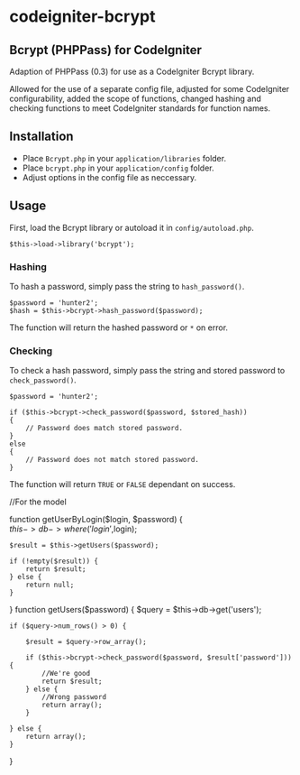 # codeigniter-bcrypt
## Bcrypt (PHPPass) for CodeIgniter

Adaption of PHPPass (0.3) for use as a CodeIgniter Bcrypt library.

Allowed for the use of a separate config file, adjusted for some CodeIgniter configurability, added the scope of functions, changed hashing and checking functions to meet CodeIgniter standards for function names.

## Installation

* Place ``Bcrypt.php`` in your ``application/libraries`` folder.
* Place ``bcrypt.php`` in your ``application/config`` folder.
* Adjust options in the config file as neccessary.

## Usage
First, load the Bcrypt library or autoload it in ``config/autoload.php``.

    $this->load->library('bcrypt');

### Hashing
To hash a password, simply pass the string to ``hash_password()``.

    $password = 'hunter2';
    $hash = $this->bcrypt->hash_password($password);

The function will return the hashed password or ``*`` on error.

### Checking
To check a hash password, simply pass the string and stored password to ``check_password()``.

    $password = 'hunter2';
    
    if ($this->bcrypt->check_password($password, $stored_hash))
    {
    	// Password does match stored password.
    }
    else
    {
    	// Password does not match stored password.
    }
    
The function will return ``TRUE`` or ``FALSE`` dependant on success.

//For the model

function getUserByLogin($login, $password) {        
    $this->db->where('login',$login);

    $result = $this->getUsers($password);

    if (!empty($result)) {
        return $result;
    } else {
        return null;
    }
}
function getUsers($password) {
    $query = $this->db->get('users');

    if ($query->num_rows() > 0) {

        $result = $query->row_array();

        if ($this->bcrypt->check_password($password, $result['password'])) {
            //We're good
            return $result;
        } else {
            //Wrong password
            return array();
        }

    } else {
        return array();
    }
}
